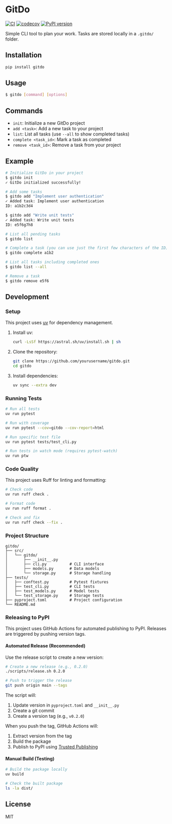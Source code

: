 # GitDo

[![CI](https://github.com/s0b0lev/gitdo/actions/workflows/ci.yml/badge.svg)](https://github.com/s0b0lev/gitdo/actions/workflows/ci.yml)
[![codecov](https://codecov.io/gh/s0b0lev/gitdo/branch/main/graph/badge.svg)](https://codecov.io/gh/s0b0lev/gitdo)
[![PyPI version](https://badge.fury.io/py/gitdo.svg)](https://badge.fury.io/py/gitdo)

Simple CLI tool to plan your work. Tasks are stored locally in a `.gitdo/` folder.

## Installation

```bash
pip install gitdo
```

## Usage

```bash
$ gitdo [command] [options]
```

## Commands

- `init`: Initialize a new GitDo project
- `add <task>`: Add a new task to your project
- `list`: List all tasks (use `--all` to show completed tasks)
- `complete <task_id>`: Mark a task as completed
- `remove <task_id>`: Remove a task from your project

## Example

```bash
# Initialize GitDo in your project
$ gitdo init
✓ GitDo initialized successfully!

# Add some tasks
$ gitdo add "Implement user authentication"
✓ Added task: Implement user authentication
ID: a1b2c3d4

$ gitdo add "Write unit tests"
✓ Added task: Write unit tests
ID: e5f6g7h8

# List all pending tasks
$ gitdo list

# Complete a task (you can use just the first few characters of the ID)
$ gitdo complete a1b2

# List all tasks including completed ones
$ gitdo list --all

# Remove a task
$ gitdo remove e5f6
```

## Development

### Setup

This project uses [uv](https://docs.astral.sh/uv/) for dependency management.

1. Install uv:
   ```bash
   curl -LsSf https://astral.sh/uv/install.sh | sh
   ```

2. Clone the repository:
   ```bash
   git clone https://github.com/yourusername/gitdo.git
   cd gitdo
   ```

3. Install dependencies:
   ```bash
   uv sync --extra dev
   ```

### Running Tests

```bash
# Run all tests
uv run pytest

# Run with coverage
uv run pytest --cov=gitdo --cov-report=html

# Run specific test file
uv run pytest tests/test_cli.py

# Run tests in watch mode (requires pytest-watch)
uv run ptw
```

### Code Quality

This project uses Ruff for linting and formatting:

```bash
# Check code
uv run ruff check .

# Format code
uv run ruff format .

# Check and fix
uv run ruff check --fix .
```

### Project Structure

```
gitdo/
├── src/
│   └── gitdo/
│       ├── __init__.py
│       ├── cli.py          # CLI interface
│       ├── models.py       # Data models
│       └── storage.py      # Storage handling
├── tests/
│   ├── conftest.py         # Pytest fixtures
│   ├── test_cli.py         # CLI tests
│   ├── test_models.py      # Model tests
│   └── test_storage.py     # Storage tests
├── pyproject.toml          # Project configuration
└── README.md
```

### Releasing to PyPI

This project uses GitHub Actions for automated publishing to PyPI. Releases are triggered by pushing version tags.

#### Automated Release (Recommended)

Use the release script to create a new version:

```bash
# Create a new release (e.g., 0.2.0)
./scripts/release.sh 0.2.0

# Push to trigger the release
git push origin main --tags
```

The script will:
1. Update version in `pyproject.toml` and `__init__.py`
2. Create a git commit
3. Create a version tag (e.g., `v0.2.0`)

When you push the tag, GitHub Actions will:
1. Extract version from the tag
2. Build the package
3. Publish to PyPI using [Trusted Publishing](https://docs.pypi.org/trusted-publishers/)


#### Manual Build (Testing)

```bash
# Build the package locally
uv build

# Check the built package
ls -la dist/
```

## License

MIT